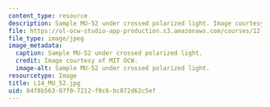 ```yaml
---
content_type: resource
description: Sample MU-52 under crossed polarized light. Image courtesy of MIT OCW.
file: https://ol-ocw-studio-app-production.s3.amazonaws.com/courses/12-109-petrology-fall-2005/84f8b56307f07212f0c6bc872d62c5ef_L14_MU_52.jpg
file_type: image/jpeg
image_metadata:
  caption: Sample MU-52 under crossed polarized light.
  credit: Image courtesy of MIT OCW.
  image-alt: Sample MU-52 under crossed polarized light.
resourcetype: Image
title: L14_MU_52.jpg
uid: 84f8b563-07f0-7212-f0c6-bc872d62c5ef
---
```

